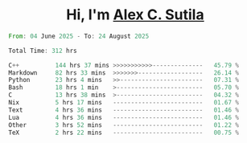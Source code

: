 <h1 align="center">Hi, I'm <a href="https://github.com/alexsutila" target="blank">Alex C. Sutila</a></h1>

<!--START_SECTION:waka-->

```rust
From: 04 June 2025 - To: 24 August 2025

Total Time: 312 hrs

C++          144 hrs 37 mins >>>>>>>>>>>--------------   45.79 %
Markdown     82 hrs 33 mins  >>>>>>>------------------   26.14 %
Python       23 hrs 4 mins   >>-----------------------   07.31 %
Bash         18 hrs 1 min    >------------------------   05.70 %
C            13 hrs 38 mins  >------------------------   04.32 %
Nix          5 hrs 17 mins   -------------------------   01.67 %
Text         4 hrs 36 mins   -------------------------   01.46 %
Lua          4 hrs 36 mins   -------------------------   01.46 %
Other        3 hrs 52 mins   -------------------------   01.22 %
TeX          2 hrs 22 mins   -------------------------   00.75 %
```

<!--END_SECTION:waka-->
